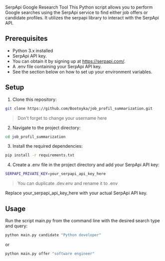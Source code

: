 SerpApi Google Research Tool
This Python script allows you to perform Google searches using the SerpApi service to find either job offers or candidate profiles. It utilizes the serpapi library to interact with the SerpApi API.

## Prerequisites
- Python 3.x installed
- SerpApi API key.
- You can obtain it by signing up at https://serpapi.com/.
- A .env file containing your SerpApi API key.
- See the section below on how to set up your environment variables.
## Setup
1. Clone this repository:
```bash
git clone https://github.com/Bootoyka/job_profil_summarization.git
```
>Don't forget to change your username here
2. Navigate to the project directory:
```bash
cd job_profil_summarization
```
3. Install the required dependencies:
```bash
pip install -r requirements.txt
```
4. Create a .env file in the project directory and add your SerpApi API key:
```bash
SERPAPI_PRIVATE_KEY=your_serpapi_api_key_here
```
>You can duplicate .dev.env and rename it to .env

Replace your_serpapi_api_key_here with your actual SerpApi API key.

## Usage
Run the script main.py from the command line with the desired search type and query:

```bash
python main.py candidate "Python developer"
```

or 

```bash
python main.py offer "software engineer"
```

